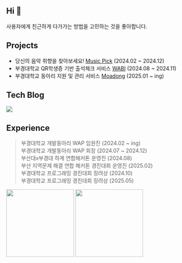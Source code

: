## Hi 👋
사용자에게 친근하게 다가가는 방법을 고민하는 것을 좋아합니다.
## Projects
- 당신의 음악 취향을 찾아보세요!
[Music Pick](https://github.com/pknu-wap/Music_PICK)  (2024.02 ~ 2024.12)<br/>
- 부경대학교 QR학생증 기반 출석체크 서비스 
[WABI](https://github.com/pknu-wap/WABI-FE) (2024.08 ~ 2024.11)<br/> 
- 부경대학교 동아리 지원 및 관리 서비스
[Moadong](https://github.com/Moadong/moadong) (2025.01 ~ ing) <br/>


## Tech Blog
<div>
	<a href="https://velog.io/@seongwon__105/posts">
	<img src="https://velog-readme-stats.vercel.app/api/badge?name=Velog"/>
	</a>
</div>

## Experience
> 부경대학교 개발동아리 WAP 임원진 (2024.02 ~ ing)<br/> 
> 부경대학교 개발동아리 WAP 회장 (2024.07 ~ 2024.12)<br/> 
> 부산대x부경대 하계 연합해커톤 운영진 (2024.08)<br/> 
> 부산 지역문제 해결 연합 해커톤 경진대회 운영진 (2025.02)<br/> 
> 부경대학교 프로그래밍 경진대회 장려상 (2024.10)<br/>
> 부경대학교 프로그래밍 경진대회 장려상 (2025.05)<br/>


<div>
	<img src="https://github-readme-stats.vercel.app/api?username=seongwon030&theme=default&show_icons=true&count_private=true&include_orgs=true" height="180px"/>
	<img src="http://mazassumnida.wtf/api/v2/generate_badge?boj=seongwon0903" height="180px"/>
</div>


